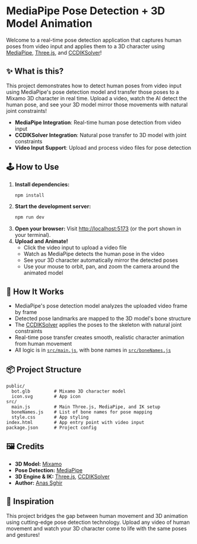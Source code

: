 # MediaPipe Pose Detection + 3D Model Animation

Welcome to a real-time pose detection application that captures human poses from video input and applies them to a 3D character using [MediaPipe](https://mediapipe.dev/), [Three.js](https://threejs.org/), and [CCDIKSolver](https://threejs.org/docs/#examples/en/animation/CCDIKSolver)!

## ✨ What is this?
This project demonstrates how to detect human poses from video input using MediaPipe's pose detection model and transfer those poses to a Mixamo 3D character in real time. Upload a video, watch the AI detect the human pose, and see your 3D model mirror those movements with natural joint constraints!

- **MediaPipe Integration**: Real-time human pose detection from video input
- **CCDIKSolver Integration**: Natural pose transfer to 3D model with joint constraints
- **Video Input Support**: Upload and process video files for pose detection

## 🕹️ How to Use
1. **Install dependencies:**
   ```sh
   npm install
   ```
2. **Start the development server:**
   ```sh
   npm run dev
   ```
3. **Open your browser:**
   Visit [http://localhost:5173](http://localhost:5173) (or the port shown in your terminal).
4. **Upload and Animate!**
   - Click the video input to upload a video file
   - Watch as MediaPipe detects the human pose in the video
   - See your 3D character automatically mirror the detected poses
   - Use your mouse to orbit, pan, and zoom the camera around the animated model

## 🧩 How It Works
- MediaPipe's pose detection model analyzes the uploaded video frame by frame
- Detected pose landmarks are mapped to the 3D model's bone structure
- The [CCDIKSolver](https://threejs.org/docs/#examples/en/animation/CCDIKSolver) applies the poses to the skeleton with natural joint constraints
- Real-time pose transfer creates smooth, realistic character animation from human movement
- All logic is in [`src/main.js`](src/main.js), with bone names in [`src/boneNames.js`](src/boneNames.js)

## 📦 Project Structure
```
public/
  bot.glb         # Mixamo 3D character model
  icon.svg        # App icon
src/
  main.js         # Main Three.js, MediaPipe, and IK setup
  boneNames.js    # List of bone names for pose mapping
  style.css       # App styling
index.html        # App entry point with video input
package.json      # Project config
```

## 🖼️ Credits
- **3D Model:** [Mixamo](https://www.mixamo.com/)
- **Pose Detection:** [MediaPipe](https://mediapipe.dev/)
- **3D Engine & IK:** [Three.js](https://threejs.org/), [CCDIKSolver](https://threejs.org/docs/#examples/en/animation/CCDIKSolver)
- **Author:** [Anas Sghir](https://github.com/Lacamoura48)

## 🌟 Inspiration
This project bridges the gap between human movement and 3D animation using cutting-edge pose detection technology. Upload any video of human movement and watch your 3D character come to life with the same poses and gestures!
